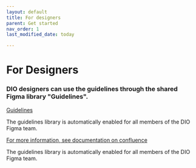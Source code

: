 ```yaml
---
layout: default
title: For designers
parent: Get started
nav_order: 1
last_modified_date: today

---
```


# For Designers

### DIO designers can use the guidelines through the shared Figma library "Guidelines".&#x20;

[Guidelines](https://www.figma.com/community/file/1017498172213426713/DIO-Design-System---Guidelines)

The guidelines library is automatically enabled for all members of the DIO Figma team.

[For more information, see documentation on confluence](https://goa-dio.atlassian.net/wiki/spaces/DIO/pages/2079555810/Using+the+Design+System+in+Figma)

The guidelines library is automatically enabled for all members of the DIO Figma team.
